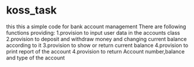 # koss_task
this this a simple code for bank account management
There are following functions providing:
1.provision to input user data in the accounts class
2.provision to deposit and withdraw money and changing current balance according to it
3.provision to show or return current balance
4.provision to print report of the account
4.provision to return Account number,balance and type of the account
